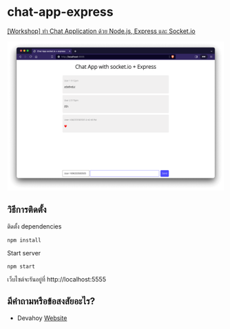 # chat-app-express

[[Workshop] ทำ Chat Application ด้วย Node.js, Express และ Socket.io](https://devahoy.com/blog/chat-app-with-express-socketio/)

![Chat App](./chat-app.png)

## วิธีการติดตั้ง

ติดตั้ง dependencies

```
npm install
```

Start server

```
npm start
```

เว็บไซต์จะรันอยู่ที่ http://localhost:5555

## มีคำถามหรือข้อสงสัยอะไร?

- Devahoy [Website](https://devahoy.com)
